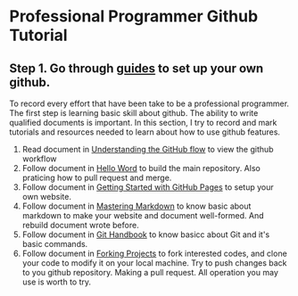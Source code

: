 #  Professional Programmer Github Tutorial
## Step 1. Go through [guides](https://guides.github.com/) to set up your own github. 
To record every effort that have been take to be a professional programmer. The first step is 
learning basic skill about github. The ability to write qualified documents is important.
In this section, I try to record and mark tutorials and resources needed to learn about how to 
use github features.

1. Read document in [Understanding the GitHub flow](https://guides.github.com/introduction/flow/) to view the github workflow 
1. Follow document in [Hello Word](https://guides.github.com/activities/hello-world/) to build the main 
repository. Also praticing how to pull request and merge.
1. Follow document in [Getting Started with GitHub Pages](https://guides.github.com/features/pages/) to setup your own website.
1. Follow document in [Mastering Markdown](https://guides.github.com/features/mastering-markdown/) to know basic 
about markdown to make your website and document well-formed. And rebuild document wrote before.
1. Follow document in [Git Handbook](https://guides.github.com/introduction/git-handbook/) to know basicc about Git and it's basic commands.
1. Follow document in [Forking Projects](https://guides.github.com/activities/forking/) to fork interested codes, and clone your code
to modify it on your local machine. Try to push changes back to you github repository. Making a pull request. All operation you may use
is worth to try.